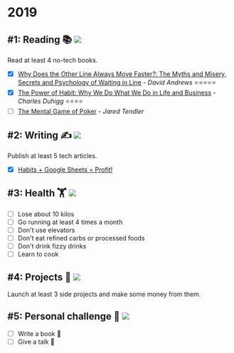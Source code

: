 # 2019
## #1: Reading 📚 ![](https://img.shields.io/badge/progress-25%25-red.svg)
Read at least 4 no-tech books.

- [x] [Why Does the Other Line Always Move Faster?: The Myths and Misery, Secrets and Psychology of Waiting in Line](https://www.goodreads.com/book/show/24693020-why-does-the-other-line-always-move-faster) - *David Andrews* ⭐⭐⭐⭐⭐
- [x] [The Power of Habit: Why We Do What We Do in Life and Business](https://www.goodreads.com/book/show/12609433-the-power-of-habit) - *Charles Duhigg* ⭐⭐⭐⭐
- [ ] [The Mental Game of Poker](https://www.goodreads.com/book/show/11397703-the-mental-game-of-poker) - *Jared Tendler*

## #2: Writing ✍️ ![](https://img.shields.io/badge/progress-20%25-red.svg)
Publish at least 5 tech articles.

- [x] [Habits + Google Sheets = Profit!](https://medium.com/@hector6872/habits-google-sheets-profit-aef90faba4f0)

## #3: Health 🏋️‍ ![](https://img.shields.io/badge/progress-0%25-red.svg)

- [ ] Lose about 10 kilos
- [ ] Go running at least 4 times a month
- [ ] Don't use elevators
- [ ] Don't eat refined carbs or processed foods
- [ ] Don't drink fizzy drinks
- [ ] Learn to cook

## #4: Projects 🧟 ![](https://img.shields.io/badge/progress-0%25-red.svg)
Launch at least 3 side projects and make some money from them.

## #5: Personal challenge 🙈 ![](https://img.shields.io/badge/progress-0%25-red.svg)

- [ ] Write a book 💊
- [ ] Give a talk 💊
